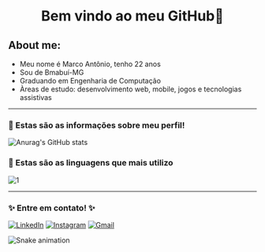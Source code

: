 <h1 align="center">
   Bem vindo ao meu GitHub🚀
</h1>
  

## About me:
- Meu nome é Marco Antônio, tenho 22 anos
- Sou de Bmabuí-MG
- Graduando em Engenharia de Computação
- Àreas de estudo: desenvolvimento web, mobile, jogos e tecnologias assistivas
<hr>

### 🔭 Estas são as informações sobre meu perfil!
![Anurag's GitHub stats](https://github-readme-stats.vercel.app/api?username=MarcoAs25&theme=tokyonight&show_icons=true&border_radius=10&count_private=true&hide_border=true&include_all_commits=true)


### 🔭 Estas são as linguagens que mais utilizo
![1](https://github-readme-stats.vercel.app/api/top-langs/?username=MarcoAs25&hide=yacc,makefile,cuda&theme=tokyonight&layout=compact&langs_count=10&border_radius=10&hide_border=true)

<hr>

### ✨ Entre em contato! ✨

[<img alt="LinkedIn" src="https://img.shields.io/badge/linkedin%20-%230077B5.svg?&style=for-the-badge&logo=linkedin&logoColor=white"/>](https://www.linkedin.com/in/marc025/)
[<img alt="Instagram" src="https://img.shields.io/badge/marcoa25%20-%23E4405F.svg?&style=for-the-badge&logo=Instagram&logoColor=white"/>](https://www.instagram.com/marco.a25/)
[<img alt="Gmail" src="https://img.shields.io/badge/Gmail-D14836?style=for-the-badge&logo=gmail&logoColor=white" />](mailto:marcoas2566@gmail.com)

![Snake animation](https://github.com/MarcoAs25/MarcoAs25/blob/output/github-contribution-grid-snake.svg)
